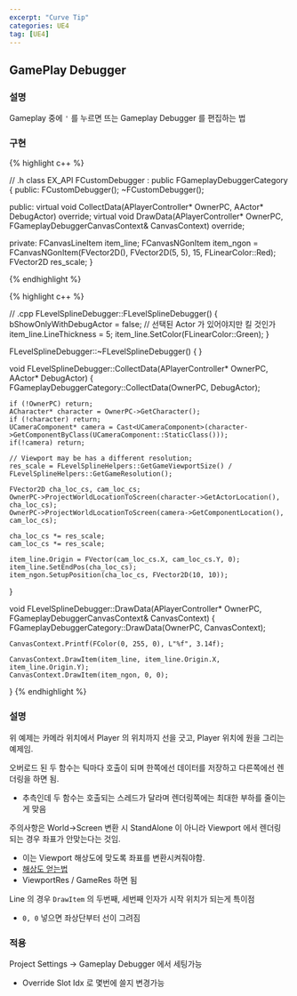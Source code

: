 ```yaml
---
excerpt: "Curve Tip"
categories: UE4
tag: [UE4]
---
```


## GamePlay Debugger

### 설명

Gameplay 중에 ```'``` 를 누르면 뜨는 Gameplay Debugger 를 편집하는 법

### 구현

{% highlight c++ %}

// .h
class EX_API FCustomDebugger : public FGameplayDebuggerCategory
{
public:
	FCustomDebugger();
	~FCustomDebugger();

public:
	virtual void CollectData(APlayerController* OwnerPC, AActor* DebugActor) override;
	virtual void DrawData(APlayerController* OwnerPC, FGameplayDebuggerCanvasContext& CanvasContext) override;
	
private:
	FCanvasLineItem item_line;
	FCanvasNGonItem item_ngon = FCanvasNGonItem(FVector2D(), FVector2D(5, 5), 15, FLinearColor::Red);
	FVector2D res_scale;
}

{% endhighlight %}

{% highlight c++ %}

// .cpp
FLevelSplineDebugger::FLevelSplineDebugger()
{
	bShowOnlyWithDebugActor = false; // 선택된 Actor 가 있어야지만 킬 것인가
	item_line.LineThickness = 5;
	item_line.SetColor(FLinearColor::Green);
}

FLevelSplineDebugger::~FLevelSplineDebugger()
{
}

void FLevelSplineDebugger::CollectData(APlayerController* OwnerPC, AActor* DebugActor)
{
	FGameplayDebuggerCategory::CollectData(OwnerPC, DebugActor);

	if (!OwnerPC) return;
	ACharacter* character = OwnerPC->GetCharacter();
	if (!character) return;
	UCameraComponent* camera = Cast<UCameraComponent>(character->GetComponentByClass(UCameraComponent::StaticClass()));
	if(!camera) return;
	
	// Viewport may be has a different resolution;
	res_scale = FLevelSplineHelpers::GetGameViewportSize() / FLevelSplineHelpers::GetGameResolution();
	
	FVector2D cha_loc_cs, cam_loc_cs;
	OwnerPC->ProjectWorldLocationToScreen(character->GetActorLocation(), cha_loc_cs);
	OwnerPC->ProjectWorldLocationToScreen(camera->GetComponentLocation(), cam_loc_cs);
	
	cha_loc_cs *= res_scale;
	cam_loc_cs *= res_scale;
	
	item_line.Origin = FVector(cam_loc_cs.X, cam_loc_cs.Y, 0);
	item_line.SetEndPos(cha_loc_cs);
	item_ngon.SetupPosition(cha_loc_cs, FVector2D(10, 10));
}

void FLevelSplineDebugger::DrawData(APlayerController* OwnerPC, FGameplayDebuggerCanvasContext& CanvasContext)
{
	FGameplayDebuggerCategory::DrawData(OwnerPC, CanvasContext);

	CanvasContext.Printf(FColor(0, 255, 0), L"%f", 3.14f);
	
	CanvasContext.DrawItem(item_line, item_line.Origin.X, item_line.Origin.Y);
	CanvasContext.DrawItem(item_ngon, 0, 0);
}
{% endhighlight %}


### 설명

위 예제는 카메라 위치에서 Player 의 위치까지 선을 긋고, Player 위치에 원을 그리는 예제임.

오버로드 된 두 함수는 틱마다 호출이 되며 한쪽에선 데이터를 저장하고 다른쪽에선 렌더링을 하면 됨.
+ 추측인데 두 함수는 호출되는 스레드가 달라며 렌더링쪽에는 최대한 부하를 줄이는게 맞음

주의사항은 World->Screen 변환 시 StandAlone 이 아니라 Viewport 에서 렌더링 되는 경우 좌표가 안맞는다는 것임.
+ 이는 Viewport 해상도에 맞도록 좌표를 변환시켜줘야함.
+ [해상도 얻는법](https://answers.unrealengine.com/questions/94342/how-to-get-current-screen-sizeresolution.html)
+ ViewportRes / GameRes 하면 됨

Line 의 경우 ```DrawItem``` 의 두번째, 세번째 인자가 시작 위치가 되는게 특이점
+ ```0, 0``` 넣으면 좌상단부터 선이 그려짐

### 적용

Project Settings -> Gameplay Debugger 에서 세팅가능
+ Override Slot Idx 로 몇번에 쓸지 변경가능